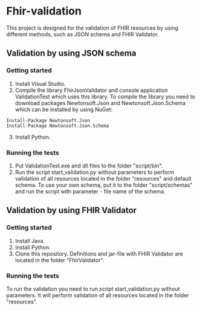 # Fhir-validation
This project is designed for the validation of FHIR resources by using different methods, such as JSON schema and FHIR Validator.
## Validation by using JSON schema
### Getting started
1. Install Visual Studio.
2. Compile the library FhirJsonValidator and console application ValidationTest which uses this library. 
To compile the library you need to download packages Newtonsoft.Json and Newtonsoft.Json.Schema which can be installed 
by using NuGet:
```
Install-Package Newtonsoft.Json
Install-Package Newtonsoft.Json.Schema
```
3. Install Python.

### Running the tests
1. Put ValidationTest.exe and dll files to the folder "script/bin".
2. Run the script start_validation.py without parameters to perform validation of all resources located in the folder "resources"
and default schema. 
To use your own schema, put it to the folder "script/schemas" and run the script with parameter - file name of the schema.

## Validation by using FHIR Validator
### Getting started
1. Install Java. 
2. Install Python.
3. Clone this repository. Definitions and jar-file with FHIR Validator are located in the folder "FhirValidator".
### Running the tests
To run the validation you need to run script start_validation.py without parameters. 
It will perform validation of all resources located in the folder "resources".